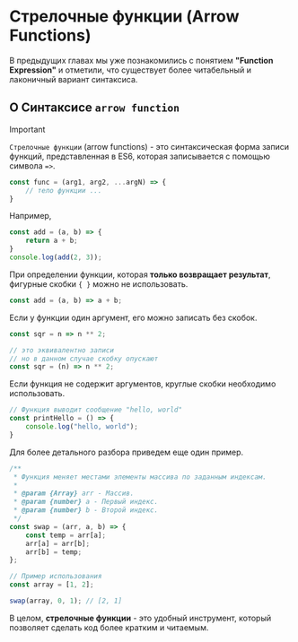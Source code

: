 # Стрелочные функции (Arrow Functions)

В предыдущих главах мы уже познакомились с понятием **"Function Expression"** и отметили, что существует более читабельный и лаконичный вариант синтаксиса.

## О Синтаксисе `arrow function`

> [!IMPORTANT]
> `Стрелочные функции` (arrow functions) - это синтаксическая форма записи функций, представленная в ES6, которая записывается с помощью символа `=>`.

```js
const func = (arg1, arg2, ...argN) => {
    // тело функции ...
}
```

Например,
```js
const add = (a, b) => {
    return a + b;
}
console.log(add(2, 3));
```

При определении функции, которая **только возвращает результат**, фигурные скобки `{ }` можно не использовать.
```js
const add = (a, b) => a + b;
```

Если у функции один аргумент, его можно записать без скобок.
```js
const sqr = n => n ** 2;

// это эквивалентно записи
// но в данном случае скобку опускают
const sqr = (n) => n ** 2;
```

Если функция не содержит аргументов, круглые скобки необходимо использовать.
```js
// Функция выводит сообщение "hello, world"
const printHello = () => {
    console.log("hello, world");
}
```

Для более детального разбора приведем еще один пример.

```js
/**
 * Функция меняет местами элементы массива по заданным индексам.
 *
 * @param {Array} arr - Массив.
 * @param {number} a - Первый индекс.
 * @param {number} b - Второй индекс.
 */
const swap = (arr, a, b) => {
    const temp = arr[a];
    arr[a] = arr[b];
    arr[b] = temp;
};

// Пример использования
const array = [1, 2];

swap(array, 0, 1); // [2, 1]
```

В целом, **стрелочные функции** - это удобный инструмент, который позволяет сделать код более кратким и читаемым.